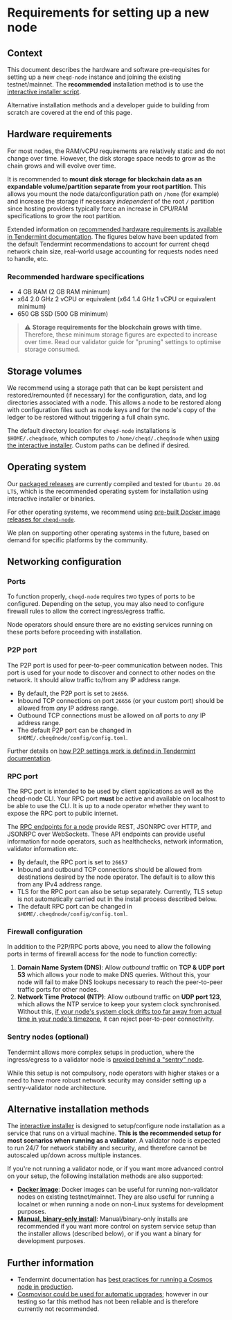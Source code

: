 # Requirements for setting up a new node

## Context

This document describes the hardware and software pre-requisites for setting up a new `cheqd-node` instance and joining the existing testnet/mainnet. The **recommended** installation method is to use the [interactive installer script](README.md).

Alternative installation methods and a developer guide to building from scratch are covered at the end of this page.

## Hardware requirements

For most nodes, the RAM/vCPU requirements are relatively static and do not change over time. However, the disk storage space needs to grow as the chain grows and will evolve over time.

It is recommended to **mount disk storage for blockchain data as an expandable volume/partition separate from your root partition**. This allows you mount the node data/configuration path on `/home` (for example) and increase the storage if necessary *independent* of the root `/` partition since hosting providers typically force an increase in CPU/RAM specifications to grow the root partition.

Extended information on [recommended hardware requirements is available in Tendermint documentation](https://docs.tendermint.com/main/tendermint-core/running-in-production.html#hardware). The figures below have been updated from the default Tendermint recommendations to account for current cheqd network chain size, real-world usage accounting for requests nodes need to handle, etc.

### Recommended hardware specifications

* 4 GB RAM (2 GB RAM minimum)
* x64 2.0 GHz 2 vCPU or equivalent (x64 1.4 GHz 1 vCPU or equivalent minimum)
* 650 GB SSD (500 GB minimum)

> ⚠️ **Storage requirements for the blockchain grows with time**. Therefore, these minimum storage figures are expected to increase over time. Read our validator guide for "pruning" settings to optimise storage consumed.

## Storage volumes

We recommend using a storage path that can be kept persistent and restored/remounted (if necessary) for the configuration, data, and log directories associated with a node. This allows a node to be restored along with configuration files such as node keys and for the node's copy of the ledger to be restored without triggering a full chain sync.

The default directory location for `cheqd-node` installations is `$HOME/.cheqdnode`, which computes to `/home/cheqd/.cheqdnode` when [using the interactive installer](interactive/interactive-installer.md). Custom paths can be defined if desired.

## Operating system

Our [packaged releases](https://github.com/cheqd/cheqd-node/releases) are currently compiled and tested for `Ubuntu 20.04 LTS`, which is the recommended operating system for installation using interactive installer or binaries.

For other operating systems, we recommend using [pre-built Docker image releases for `cheqd-node`](https://github.com/orgs/cheqd/packages?repo_name=cheqd-node).

We plan on supporting other operating systems in the future, based on demand for specific platforms by the community.

## Networking configuration

### Ports

To function properly, `cheqd-node` requires two types of ports to be configured. Depending on the setup, you may also need to configure firewall rules to allow the correct ingress/egress traffic.

Node operators should ensure there are no existing services running on these ports before proceeding with installation.

### P2P port

The P2P port is used for peer-to-peer communication between nodes. This port is used for your node to discover and connect to other nodes on the network. It should allow traffic to/from any IP address range.

* By default, the P2P port is set to `26656`.
* Inbound TCP connections on port `26656` (or your custom port) should be allowed from *any* IP address range.
* Outbound TCP connections must be allowed on *all* ports to *any* IP address range.
* The default P2P port can be changed in `$HOME/.cheqdnode/config/config.toml`.

Further details on [how P2P settings work is defined in Tendermint documentation](https://docs.tendermint.com/main/tendermint-core/running-in-production.html#p2p).

### RPC port

The RPC port is intended to be used by client applications as well as the cheqd-node CLI. Your RPC port **must** be active and available on localhost to be able to use the CLI. It is up to a node operator whether they want to expose the RPC port to public internet.

The [RPC endpoints for a node](https://docs.tendermint.com/main/rpc/) provide REST, JSONRPC over HTTP, and JSONRPC over WebSockets. These API endpoints can provide useful information for node operators, such as healthchecks, network information, validator information etc.

* By default, the RPC port is set to `26657`
* Inbound and outbound TCP connections should be allowed from destinations desired by the node operator. The default is to allow this from any IPv4 address range.
* TLS for the RPC port can also be setup separately. Currently, TLS setup is not automatically carried out in the install process described below.
* The default RPC port can be changed in `$HOME/.cheqdnode/config/config.toml`.

### Firewall configuration

In addition to the P2P/RPC ports above, you need to allow the following ports in terms of firewall access for the node to function correctly:

1. **Domain Name System (DNS)**: Allow *outbound* traffic on **TCP & UDP port 53** which allows your node to make DNS queries. Without this, your node will fail to make DNS lookups necessary to reach the peer-to-peer traffic ports for other nodes.
2. **Network Time Protocol (NTP)**: Allow outbound traffic on **UDP port 123**, which allows the NTP service to keep your system clock synchronised. Without this, [if your node's system clock drifts too far away from actual time in your node's timezone](https://www.digitalocean.com/community/tutorials/how-to-configure-ntp-for-use-in-the-ntp-pool-project-on-ubuntu-16-04#troubleshooting-connectivity-issues), it can reject peer-to-peer connectivity.

### Sentry nodes (optional)

Tendermint allows more complex setups in production, where the ingress/egress to a validator node is [proxied behind a "sentry" node](https://docs.tendermint.com/main/tendermint-core/validators.html).

While this setup is not compulsory, node operators with higher stakes or a need to have more robust network security may consider setting up a sentry-validator node architecture.

## Alternative installation methods

The [interactive installer](README.md) is designed to setup/configure node installation as a service that runs on a virtual machine. **This is the recommended setup for most scenarios when running as a validator**. A validator node is expected to run 24/7 for network stability and security, and therefore cannot be autoscaled up/down across multiple instances.

If you're not running a validator node, or if you want more advanced control on your setup, the following installation methods are also supported:

* [**Docker image**](docker.md): Docker images can be useful for running non-validator nodes on existing testnet/mainnet. They are also useful for running a localnet or when running a node on non-Linux systems for development purposes.
* [**Manual, binary-only install**](manual.md): Manual/binary-only installs are recommended if you want more control on system service setup than the installer allows (described below), or if you want a binary for development purposes.

## Further information

* Tendermint documentation has [best practices for running a Cosmos node in production](https://docs.tendermint.com/main/tendermint-core/running-in-production.html).
* [Сosmovisor could be used for automatic upgrades](https://docs.cosmos.network/main/tooling/cosmovisor); however in our testing so far this method has not been reliable and is therefore currently not recommended.

